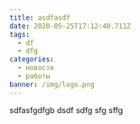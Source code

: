 ```yaml
---
title: asdfasdf
date: 2020-05-25T17:12:40.711Z
tags:
  - df
  - dfg
categories:
  - новости
  - работы
banner: /img/logo.png
---
```

sdfasfgdfgb dsdf sdfg sfg sffg